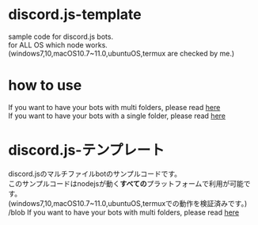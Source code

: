 # discord.js-template
sample code for discord.js bots.  
for ALL OS which node works.  
(windows7,10,macOS10.7~11.0,ubuntuOS,termux are checked by me.)
# how to use
If you want to have your bots with multi folders, please read [here](https.com/Googlefan256/discord.js-template/blob/main/multi/README.md)  
If you want to have your bots with a single folder, please read [here](https.com/Googlefan256/discord.js-template/blob/main/single/README.md)  
# discord.js-テンプレート
discord.jsのマルチファイルbotのサンプルコードです。  
このサンプルコードはnodejsが動く**すべての**プラットフォームで利用が可能です。  
(windows7,10,macOS10.7~11.0,ubuntuOS,termuxでの動作を検証済みです。)
/blob
If you want to have your bots with multi folders, please read [here](https.com/Googlefan256/discord.js-template/blob/main/multi/README.md)  
